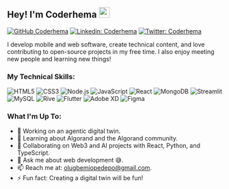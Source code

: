 ## Hey! I'm Coderhema <img src="https://media.giphy.com/media/hvRJCLFzcasrR4ia7z/giphy.gif" width="25px">

[![GitHub Coderhema](https://img.shields.io/github/followers/coderhema?label=follow&style=social)](https://github.com/coderhema)
[![Linkedin: Coderhema](https://img.shields.io/badge/Coderhema-blue?style=flat-square&logo=Linkedin&logoColor=white&link=https://www.linkedin.com/in/coderhema/)](https://www.linkedin.com/in/coderhema/)
[![Twitter: Coderhema](https://img.shields.io/twitter/follow/coderhema?style=social)](https://twitter.com/coderhema)

I develop mobile and web software, create technical content, and love contributing to open-source projects in my free time. I also enjoy meeting new people and learning new things!

### My Technical Skills:
![HTML5](https://img.shields.io/badge/HTML5-E34F26?style=for-the-badge&logo=html5&logoColor=white)
![CSS3](https://img.shields.io/badge/CSS3-1572B6?style=for-the-badge&logo=css3&logoColor=white)
![Node.js](https://img.shields.io/badge/Node.js-339933?style=for-the-badge&logo=nodedotjs&logoColor=white)
![JavaScript](https://img.shields.io/badge/JavaScript-F7DF1E?style=for-the-badge&logo=javascript&logoColor=black)
![React](https://img.shields.io/badge/React-61DAFB?style=for-the-badge&logo=react&logoColor=black)
![MongoDB](https://img.shields.io/badge/MongoDB-47A248?style=for-the-badge&logo=mongodb&logoColor=white)
![Streamlit](https://img.shields.io/badge/Streamlit-FF4B4B?style=for-the-badge&logo=streamlit&logoColor=white)
![MySQL](https://img.shields.io/badge/MySQL-4479A1?style=for-the-badge&logo=mysql&logoColor=white)
![Rive](https://img.shields.io/badge/Rive-FF6F61?style=for-the-badge&logo=rive&logoColor=white)
![Flutter](https://img.shields.io/badge/Flutter-02569B?style=for-the-badge&logo=flutter&logoColor=white)
![Adobe XD](https://img.shields.io/badge/Adobe%20XD-FF61F6?style=for-the-badge&logo=adobexd&logoColor=white)
![Figma](https://img.shields.io/badge/Figma-F24E1E?style=for-the-badge&logo=figma&logoColor=white)

### What I'm Up To:
- 🔭 Working on an agentic digital twin.
- 🌱 Learning about Algorand and the Algorand community.
- 👯 Collaborating on Web3 and AI projects with React, Python, and TypeScript.
- 💬 Ask me about web development 😅.
- 📫 Reach me at: [olugbemiopedepo@gmail.com](mailto:olugbemiopedepo@gmail.com).
- ⚡ Fun fact: Creating a digital twin will be fun!
